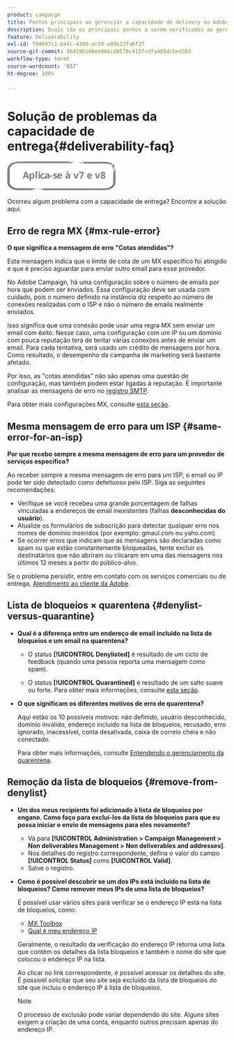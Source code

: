 ```yaml
---
product: campaign
title: Pontos principais ao gerenciar a capacidade de delivery no Adobe Campaign Classic
description: Quais são os principais pontos a serem verificados ao gerenciar a capacidade de delivery no Adobe Campaign Classic?
feature: Deliverability
exl-id: f94897c1-b44c-4100-ac50-a89b13fa6f2f
source-git-commit: 56459b188ee966cdb578c415fcdfa485dcbed355
workflow-type: tm+mt
source-wordcount: '657'
ht-degree: 100%

---
```


# Solução de problemas da capacidade de entrega{#deliverability-faq}

![](../../assets/common.svg)

Ocorreu algum problema com a capacidade de entrega? Encontre a solução aqui.

## Erro de regra MX {#mx-rule-error}

**O que significa a mensagem de erro &quot;Cotas atendidas&quot;?**

Esta mensagem indica que o limite de cota de um MX específico foi atingido e que é preciso aguardar para enviar outro email para esse provedor.

No Adobe Campaign, há uma configuração sobre o número de emails por hora que podem ser enviados. Essa configuração deve ser usada com cuidado, pois o número definido na instância diz respeito ao número de conexões realizadas com o ISP e não o número de emails realmente enviados.

Isso significa que uma conexão pode usar uma regra MX sem enviar um email com êxito. Nesse caso, uma configuração com um IP ou um domínio com pouca reputação terá de tentar várias conexões antes de enviar um email. Para cada tentativa, será usado um crédito de mensagens por hora. Como resultado, o desempenho da campanha de marketing será bastante afetado.

Por isso, as &quot;cotas atendidas&quot; não são apenas uma questão de configuração, mas também podem estar ligadas à reputação. É importante analisar as mensagens de erro no [registro SMTP](../../production/using/monitoring-processes.md#smtp-errors-per-domain).

Para obter mais configurações MX, consulte [esta seção](../../installation/using/email-deliverability.md#mx-configuration).

## Mesma mensagem de erro para um ISP {#same-error-for-an-isp}

**Por que recebo sempre a mesma mensagem de erro para um provedor de serviços específico?**

Ao receber sempre a mesma mensagem de erro para um ISP, o email ou IP pode ter sido detectado como defeituoso pelo ISP. Siga as seguintes recomendações:
* Verifique se você recebeu uma grande porcentagem de falhas vinculadas a endereços de email inexistentes (falhas **desconhecidas do usuário**).
* Atualize os formulários de subscrição para detectar qualquer erro nos nomes de domínio inseridos (por exemplo: gmaul.com ou yaho.com).
* Se ocorrer erros que indicam que as mensagens são declaradas como spam ou que estão constantemente bloqueadas, tente excluir os destinatários que não abriram ou clicaram em uma das mensagens nos últimos 12 meses a partir do público-alvo.

Se o problema persistir, entre em contato com os serviços comerciais ou de entrega, [Atendimento ao cliente da Adobe](https://helpx.adobe.com/br/enterprise/admin-guide.html/enterprise/using/support-for-experience-cloud.ug.html).

## Lista de bloqueios × quarentena {#denylist-versus-quarantine}

* **Qual é a diferença entre um endereço de email incluído na lista de bloqueios e um email na quarentena?**

   * O status **[!UICONTROL Denylisted]** é resultado de um ciclo de feedback (quando uma pessoa reporta uma mensagem como spam).

   * O status **[!UICONTROL Quarantined]** é resultado de um salto suave ou forte.
   Para obter mais informações, consulte [esta seção](understanding-quarantine-management.md#quarantine-vs-denylist).

* **O que significam os diferentes motivos de erro de quarentena?**

   Aqui estão os 10 possíveis motivos: não definido, usuário desconhecido, domínio inválido, endereço incluído na lista de bloqueios, recusado, erro ignorado, inacessível, conta desativada, caixa de correio cheia e não conectado.

   Para obter mais informações, consulte [Entendendo o gerenciamento da quarentena](understanding-quarantine-management.md).

## Remoção da lista de bloqueios {#remove-from-denylist}

* **Um dos meus recipients foi adicionado à lista de bloqueios por engano. Como faço para excluí-los da lista de bloqueios para que eu possa iniciar o envio de mensagens para eles novamente?**

   * Vá para **[!UICONTROL Administration > Campaign Management > Non deliverables Management > Non deliverables and addresses]**.
   * Nos detalhes do registro correspondente, defina o valor do campo **[!UICONTROL Status]** como **[!UICONTROL Valid]**.
   * Salve o registro.

* **Como é possível descobrir se um dos IPs está incluído na lista de bloqueios? Como remover meus IPs de uma lista de bloqueios?**

   É possível usar vários sites para verificar se o endereço IP está na lista de bloqueios, como:
   * [MX Toolbox](https://mxtoolbox.com/)
   * [Qual é meu endereço IP](https://whatismyipaddress.com)

   Geralmente, o resultado da verificação do endereço IP retorna uma lista que contém os detalhes da lista bloqueios e também o nome do site que colocou o endereço IP na lista.

   Ao clicar no link correspondente, é possível acessar os detalhes do site. É possível solicitar que seu site seja excluído da lista de bloqueios do site que incluiu o endereço IP à lista de bloqueios.

   >[!NOTE]
   >
   >O processo de exclusão pode variar dependendo do site. Alguns sites exigem a criação de uma conta, enquanto outros precisam apenas do endereço IP.
